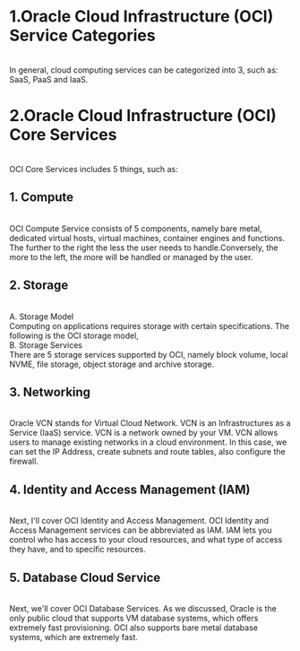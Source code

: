 <H1>1.Oracle Cloud Infrastructure (OCI) Service Categories </H1> <br>
In general, cloud computing services can be categorized into 3, such as: SaaS, PaaS and IaaS.<br>
<H1>2.Oracle Cloud Infrastructure (OCI) Core Services </H1><br>
OCI Core Services includes 5 things, such as: <br>
<h2>1. Compute</h2> <br>
OCI Compute Service consists of 5 components, namely bare metal, dedicated virtual hosts, virtual machines, container engines and functions. The further to the right the less the user needs to handle.Conversely, the more to the left, the more will be handled or managed by the user.<br>
<h2>2. Storage</h2> <br>
A. Storage Model <br>
Computing on applications requires storage with certain specifications. The following is the OCI storage model, <br>
B. Storage Services <br>
There are 5 storage services supported by OCI, namely block volume, local NVME, file storage, object storage and archive storage. <br>
<h2>3. Networking</h2> <br>
Oracle VCN stands for Virtual Cloud Network. VCN is an Infrastructures as a Service (IaaS) service. VCN is a network owned by your VM. VCN allows users to manage existing networks in a cloud environment. In this case, we can set the IP Address, create subnets and route tables, also configure the firewall.<br>
<h2>4. Identity and Access Management (IAM)</h2> <br>
Next, I'll cover OCI Identity and Access Management. OCI Identity and Access Management services can be abbreviated as IAM. IAM lets you control who has access to your cloud resources, and what type of access they have, and to specific resources.<br>
<h2>5. Database Cloud Service</h2> <br>
Next, we'll cover OCI Database Services. As we discussed, Oracle is the only public cloud that supports VM database systems, which offers extremely fast provisioning. OCI also supports bare metal database systems, which are extremely fast. <br>
